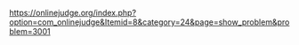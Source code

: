 https://onlinejudge.org/index.php?option=com_onlinejudge&Itemid=8&category=24&page=show_problem&problem=3001
